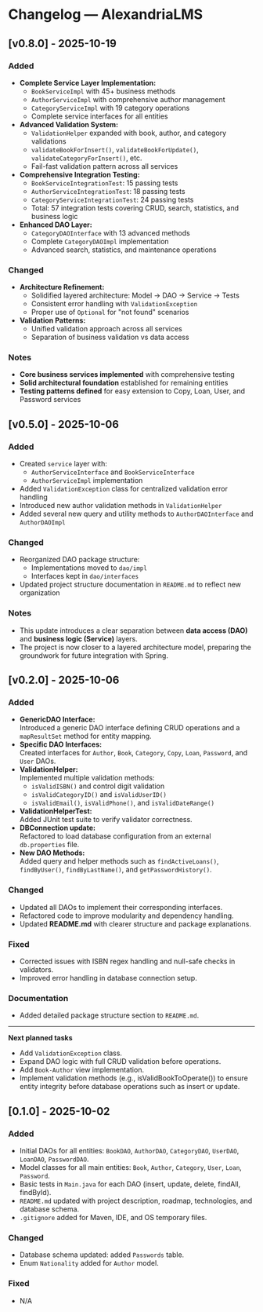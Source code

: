 # Changelog — AlexandriaLMS

## [v0.8.0] - 2025-10-19
### Added
- **Complete Service Layer Implementation:**
  - `BookServiceImpl` with 45+ business methods
  - `AuthorServiceImpl` with comprehensive author management
  - `CategoryServiceImpl` with 19 category operations
  - Complete service interfaces for all entities
- **Advanced Validation System:**
  - `ValidationHelper` expanded with book, author, and category validations
  - `validateBookForInsert()`, `validateBookForUpdate()`, `validateCategoryForInsert()`, etc.
  - Fail-fast validation pattern across all services
- **Comprehensive Integration Testing:**
  - `BookServiceIntegrationTest`: 15 passing tests
  - `AuthorServiceIntegrationTest`: 18 passing tests  
  - `CategoryServiceIntegrationTest`: 24 passing tests
  - Total: 57 integration tests covering CRUD, search, statistics, and business logic
- **Enhanced DAO Layer:**
  - `CategoryDAOInterface` with 13 advanced methods
  - Complete `CategoryDAOImpl` implementation
  - Advanced search, statistics, and maintenance operations

### Changed
- **Architecture Refinement:**
  - Solidified layered architecture: Model → DAO → Service → Tests
  - Consistent error handling with `ValidationException`
  - Proper use of `Optional` for "not found" scenarios
- **Validation Patterns:**
  - Unified validation approach across all services
  - Separation of business validation vs data access

### Notes
- **Core business services implemented** with comprehensive testing
- **Solid architectural foundation** established for remaining entities
- **Testing patterns defined** for easy extension to Copy, Loan, User, and Password services

## [v0.5.0] - 2025-10-06  
### Added
- Created `service` layer with:
  - `AuthorServiceInterface` and `BookServiceInterface`
  - `AuthorServiceImpl` implementation
- Added `ValidationException` class for centralized validation error handling
- Introduced new author validation methods in `ValidationHelper`
- Added several new query and utility methods to `AuthorDAOInterface` and `AuthorDAOImpl`

### Changed
- Reorganized DAO package structure:
  - Implementations moved to `dao/impl`
  - Interfaces kept in `dao/interfaces`
- Updated project structure documentation in `README.md` to reflect new organization

### Notes
- This update introduces a clear separation between **data access (DAO)** and **business logic (Service)** layers.  
- The project is now closer to a layered architecture model, preparing the groundwork for future integration with Spring.

## [v0.2.0] - 2025-10-06

### Added
- **GenericDAO Interface:**  
  Introduced a generic DAO interface defining CRUD operations and a `mapResultSet` method for entity mapping.
- **Specific DAO Interfaces:**  
  Created interfaces for `Author`, `Book`, `Category`, `Copy`, `Loan`, `Password`, and `User` DAOs.
- **ValidationHelper:**  
  Implemented multiple validation methods:
  - `isValidISBN()` and control digit validation  
  - `isValidCategoryID()` and `isValidUserID()`  
  - `isValidEmail()`, `isValidPhone()`, and `isValidDateRange()`  
- **ValidationHelperTest:**  
  Added JUnit test suite to verify validator correctness.
- **DBConnection update:**  
  Refactored to load database configuration from an external `db.properties` file.
- **New DAO Methods:**  
  Added query and helper methods such as `findActiveLoans()`, `findByUser()`, `findByLastName()`, and `getPasswordHistory()`.

### Changed
- Updated all DAOs to implement their corresponding interfaces.
- Refactored code to improve modularity and dependency handling.
- Updated **README.md** with clearer structure and package explanations.

### Fixed
- Corrected issues with ISBN regex handling and null-safe checks in validators.
- Improved error handling in database connection setup.

### Documentation
- Added detailed package structure section to `README.md`.
---

**Next planned tasks**
- Add `ValidationException` class.  
- Expand DAO logic with full CRUD validation before operations.  
- Add `Book-Author` view implementation.
- Implement validation methods (e.g., isValidBookToOperate()) to ensure entity integrity before database operations such as insert or update.

## [0.1.0] - 2025-10-02
### Added
- Initial DAOs for all entities: `BookDAO`, `AuthorDAO`, `CategoryDAO`, `UserDAO`, `LoanDAO`, `PasswordDAO`.
- Model classes for all main entities: `Book`, `Author`, `Category`, `User`, `Loan`, `Password`.
- Basic tests in `Main.java` for each DAO (insert, update, delete, findAll, findById).
- `README.md` updated with project description, roadmap, technologies, and database schema.
- `.gitignore` added for Maven, IDE, and OS temporary files.

### Changed
- Database schema updated: added `Passwords` table.
- Enum `Nationality` added for `Author` model.

### Fixed
- N/A
